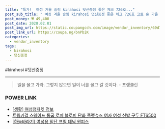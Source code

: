 ```yaml
--- 
title: "특가!  여성 겨울 슬림 kirahosi 덧신증정 좋은 체크 726호..." 
post_sub_title: " 여성 겨울 슬림 kirahosi 덧신증정 좋은 체크 726호 코트 숏 가을 아우터 모직 Bi2ufpr 매치가" 
post_money: ₩ 49,400 
post_date: 2020.02.01 
post_img_url: https://static.coupangcdn.com/image/vendor_inventory/69d7/4cff346d157abbd42c9f50069b09f1ec89cd1299aef1d7a89314235dd1e1.jpg 
post_link_url: https://coupa.ng/bnPbiK 
categories: 
  - vendor_inventory 
tags: 
  - kirahosi 
  - 덧신증정 
--- 
```

  #kirahosi #덧신증정 
<hr> 

> 일을 몰고 가라. 그렇지 않으면 일이 너를 몰고 갈 것이다. - 프랭클린 


### POWER LINK

* <a href="https://blog.naver.com/fasyy4321/221770394462" target="_blank"> [생활] 여성청자켓 정보 </a>
* <a href="https://blog.naver.com/santokki14/221786744964" target="_blank">트윙키걸 스웨이드 통굽 로퍼 블로퍼 단화 플랫슈즈 여자 여성 신발 구두 FT6500</a>
* <a href="https://blog.naver.com/an0733/221785315983" target="_blank">[하늘바라기] 여성용 밑단 프릴 데님 원피스</a>
